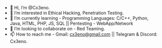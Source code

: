 - 👋 Hi, I’m @Cx3eno.
- 👀 I’m interested in Ethical Hacking, Penetration Testing.
- 🌱 I’m currently learning - Programming Languages: C/C++, Python, Java, HTML, PHP, JS, SQL || Pentesting - WebApp/Network
- 💞️ I’m looking to collaborate on - Red Teaming.
- 📫 How to reach me - Gmail: cx3eno@gmail.com || Telegram & Discord: Cx3eno.

<!---
Cx3eno/Cx3eno is a ✨ special ✨ repository because its `README.md` (this file) appears on your GitHub profile.
You can click the Preview link to take a look at your changes.
--->

